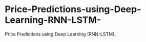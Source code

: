# Price-Predictions-using-Deep-Learning-RNN-LSTM-
Price Predictions using Deep Learning (RNN-LSTM),
